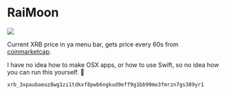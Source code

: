 # RaiMoon

![](https://d2ffutrenqvap3.cloudfront.net/items/3E0z1J1E362n3y2x2g0z/Screen%20Shot%202017-12-28%20at%2011.04.16%20PM.png?v=e6b57b8f)

Current XRB price in ya menu bar, gets price every 60s from [coinmarketcap](https://coinmarketcap.com).

I have no idea how to make OSX apps, or how to use Swift, so no idea how you can run this yourself. 🤷‍

`xrb_3xpaubaeuz8wg1zi1tdkxf8pwb6ngkud9eff9g1bb99mo3fmrzn7gs389yr1`
